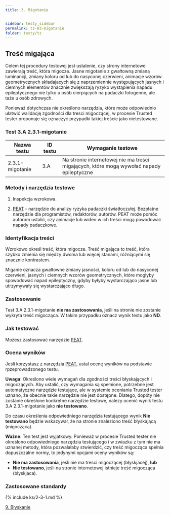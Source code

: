 ```yaml
---
title: 3. Migotanie


sidebar: testy_sidebar
permalink: tz-03-migotanie
folder: testy/tz
---
```




## Treść migająca

Celem tej procedury testowej jest ustalenie, czy strony internetowe zawierają treść, która migocze. Jasne migotanie z gwałtowną zmianą luminancji, zmiany koloru od lub do nasyconej czerwieni, animacje wzorów geometrycznych składajacych się z naprzemiennie występujących jasnych i ciemnych elementów znacznie zwiększają ryzyko wystąpienia napadu epileptycznego nie tylko u osób cierpiących na padaczki fotogenne, ale taże u osób zdrowych.

Ponieważ dotychczas nie określono narzędzia, które może odpowiednio ułatwić walidację zgodności dla tresci migoczącej, w procesie Trusted tester proponuje się oznaczyć przypadki takiej treścic jako nietestowane.

### Test 3.A 2.3.1-migotanie

| Nazwa testu | ID testu | Wymaganie testowe |
|------------------------|---------|------------------------------------------|
| 2.3.1-migotanie | 3.A     | Na stronie internetowej nie ma treści migających, które mogą wywołać napady epileptyczne |


### Metody i narzędzia testowe 

1.	Inspekcja wzrokowa.

2.	[PEAT](https://trace.umd.edu/peat) - narzędzie do analizy ryzyka padaczki światłoczułej. Bezpłatne narzędzie dla programistów, redaktorów, autorów. PEAT może pomóc autorom ustalić, czy animacje lub wideo w ich treści mogą powodować napady padaczkowe.

### Identyfikacja treści
Wzrokowo określ treść, która migocze. Treść migająca to treść, która szybko zmienia się między dwoma lub więcej stanami, różniącymi się znacznie kontrastem.


Miganie oznacza gwałtowne zmiany jasności, koloru od lub do nasyconej czerwieni, jasnych i ciemnych wzorów geometrycznych, które mogłyby spowodować napad epileptyczny, gdyby byłyby wystarczająco jasne lub utrzymywały się wystarczająco długo.


### Zastosowanie

Test 3.A 2.3.1-migotanie  **nie ma zastosowania**, jeśli na stronie nie zostanie wykryta treść migocząca. W takim przypadku oznacz wynik testu jako **ND**. 

### Jak testować
Możesz zastosować narzędzie [PEAT](https://trace.umd.edu/peat).


### Ocena wyników
Jeśli korzystasz z narzędzia [PEAT](https://trace.umd.edu/peat), ustal ocenę wyników na podstawie rpzeprowadzonego testu.

**Uwaga**: Określono wiele wymagań dla zgodności treści błyskających i migoczących. Aby ustalić, czy wymagania są spełnione, potrzebne jest automatyczne narzędzie testujące, ale w systemie oceniania  Trusted tester uznano, że obecnie takie narzędzie nie jest dostępne. Dlatego, dopóty nie zostanie okreśłone konkretne narzędzie testowe, nalezy ocenić wynik testu 3.A 2.3.1-migotanie jako **nie testowano**. 

Do czasu określenia odpowiedniego narzędzia testującego wynik **Nie testowano** będzie wskazywał, że na stronie znaleziono treść błyskającą (migoczącą).

**Ważne**: Ten test jest wyjatkowy. Ponieważ w procesie Trusted tester nie określono odpowiedniego narzędzia testującego i w zwiazku z tym nie ma uznanej metody, która pozwalałaby stwierdzić, czy treść migocząca spełnia dopuszczalne normy, to jedynymi opcjami oceny wyników są: 

-	**Nie ma zastosowania**, jeśli nie ma tresci migoczącej (błyskjacej), **lub**
-	**Nie testowano**, jeśli na stronie internetowej istnieje treść migocząca (błyskjaca).

### Zastosowane standardy

{% include ks/2-3-1.md %}

[9. Błyskanie](ICT-09-blyskanie.md)                                                                                               
